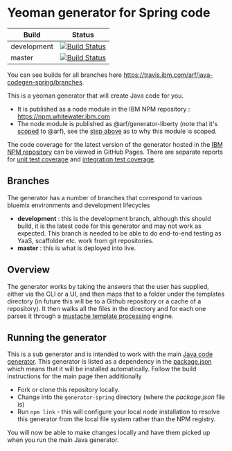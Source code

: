 # Yeoman generator for Spring code
| Build | Status |
| ------ | ---- |
| development | [![Build Status](https://travis.ibm.com/arf/java-codegen-spring.svg?token=D9H1S9JmREZirtqjnxut&branch=development)](https://travis.ibm.com/arf/java-codegen-spring) |
| master | [![Build Status](https://travis.ibm.com/arf/java-codegen-spring.svg?token=D9H1S9JmREZirtqjnxut&branch=master)](https://travis.ibm.com/arf/java-codegen-spring) |

You can see builds for all branches here https://travis.ibm.com/arf/java-codegen-spring/branches.

This is a yeoman generator that will create Java code for you.

* It is published as a node module in the IBM NPM repository : https://npm.whitewater.ibm.com
* The node module is published as @arf/generator-liberty (note that it's [scoped](https://docs.npmjs.com/misc/scope#installing-scoped-packages) to @arf), see the [step above](https://github.ibm.com/Whitewater/npm) as to
why this module is scoped.

The code coverage for the latest version of the generator hosted in the [IBM NPM repository](https://npm.whitewater.ibm.com/package/@arf/generator-spring) can be viewed in GitHub Pages. There are separate reports for [unit test coverage](https://pages.github.ibm.com/arf/java-codegen-spring/cc/unit/lcov-report/index.html) and [integration test coverage](https://pages.github.ibm.com/arf/java-codegen-spring/cc/int/lcov-report/index.html).

## Branches
The generator has a number of branches that correspond to various bluemix environments and development lifecycles

* **development** : this is the development branch, although this should build, it is the latest code for this generator and may not work as expected. This branch is needed to be able to do end-to-end testing as YaaS, scaffolder etc. work from git repositories.
* **master** : this is what is deployed into live.

## Overview
The generator works by taking the answers that the user has supplied, either via the CLI or a UI, and then maps that
to a folder under the templates directory (in future this will be to a Github repository or a cache of a repository).
It then walks all the files in the directory and for each one parses it through a [mustache template processing](https://mustache.github.io/mustache.5.html) engine.

## Running the generator

This is a sub generator and is intended to work with the main [Java code generator](https://github.ibm.com/arf/java-codegen-yeoman). This generator is listed as a dependency in the [package.json](https://github.ibm.com/arf/java-codegen-yeoman/blob/development/generator-java/package.json) which means that it will be installed automatically. Follow the build instructions for the main page then additionally

* Fork or clone this repository locally.
* Change into the `generator-spring` directory (where the *package.json* file is)
* Run `npm link` - this will configure your local node installation to resolve this generator from the local file system rather than the NPM registry.

You will now be able to make changes locally and have them picked up when you run the main Java generator.

